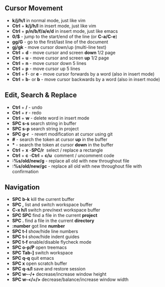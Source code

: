## Cursor Movement
* **k/j/h/l** in normal mode, just like vim
* **Ctrl** + **k/j/h/l** in insert mode, just like vim
* **Ctrl** + **p/n/b/f/a/e/d** in insert mode, just like emacs
* **0/$** - jump to the start/end of the line (or **C-a/C-e**)
* **gg/G** - go to the first/last line of the document
* **gj/gk** - move cursor down/up (multi-line text)
* **Ctrl** + **d** - move cursor and screen **down** 1/2 page
* **Ctrl** + **u** - move cursor and screen **up** 1/2 page
* **Ctrl** + **n** - move cursor down 5 lines
* **Ctrl** + **p** - move cursor up 5 lines
* **Ctrl** + **f**- or **e** - move cursor forwards by a word (also in insert mode)
* **Ctrl** + **b**- or **b** - move cursor backwards by a word (also in insert mode)

## Edit, Search & Replace
* **Ctrl** + **/** - undo
* **Ctrl** + **r** - redo
* **Ctrl** + **w** - delete word in insert mode
* **SPC s-s** search string in buffer
* **SPC s-p** search string in project
* **SPC g-r**  - revert modification at cursor using git
* **#** - search the token at cursor **up** in the buffer
* <b>*</b> - search the token at cursor **down** in the buffer
* **Ctrl** + **x** -**SPC/r**  select / replace a rectangle
* **Ctrl** + **c** -**Ctrl** + **c/u**  comment / uncomment code
* **:%s/old/new/g** - replace all old with new throughout file
* **:%s/old/new/gc** - replace all old with new throughout file with confirmation

## Navigation
* **SPC b-k** kill the current buffer
* **SPC ,** list and switch workspace buffer
* **C-x h/l** switch prev/next workspace buffer
* **SPC SPC** find a file in the current **project**
* **SPC .** find a file in the current **directory**
* **:number** got line **number**
* **SPC t-l** show/hide line numbers
* **SPC t-i** show/hide indent guides
* **SPC t-f** enable/disable flycheck mode
* **SPC o-p/P** open treemacs
* **SPC Tab-]** switch workspace
* **SPC q-q** quit emacs
* **SPC x** open scratch buffer
* **SPC q-s/l** save and restore session
* **SPC w--/+** decrease/increase window height
* **SPC w-</=/>** decrease/balance/increase window width
